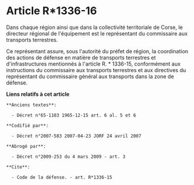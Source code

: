 # Article R*1336-16

Dans chaque région ainsi que dans la collectivité territoriale de Corse, le directeur régional de l'équipement est le
représentant du commissaire aux transports terrestres. 

Ce représentant assure, sous l'autorité du préfet de région, la coordination des actions de défense en matière de transports
terrestres et d'infrastructures mentionnés à l'article R. * 1336-15, conformément aux instructions du commissaire aux
transports terrestres et aux directives du représentant du commissaire général aux transports dans la zone de défense.

**Liens relatifs à cet article**

	**Anciens textes**:

	  - Décret n°65-1103 1965-12-15 art. 6 al. 5 et 6

	**Codifié par**:

	  - Décret n°2007-583 2007-04-23 JORF 24 avril 2007

	**Abrogé par**:

	  - Décret n°2009-253 du 4 mars 2009 - art. 3

	**Cite**:

	  - Code de la défense. - art. R*1336-15
